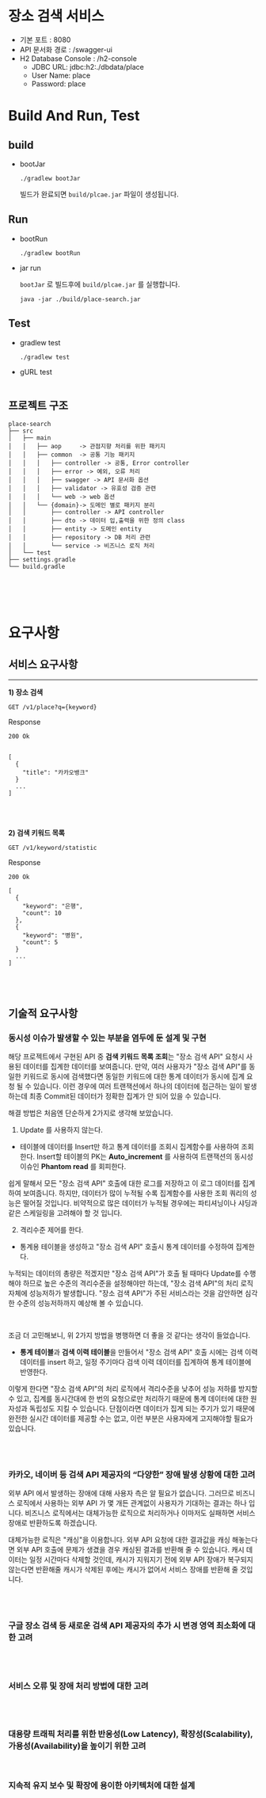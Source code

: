 # 장소 검색 서비스

- 기본 포트 : 8080
- API 문서화 경로 : /swagger-ui
- H2 Database Console : /h2-console
  - JDBC URL: jdbc:h2:./dbdata/place
  - User Name: place
  - Password: place


# Build And Run, Test

## build

- bootJar   
  ~~~
  ./gradlew bootJar
  ~~~
  빌드가 완료되면 `build/plcae.jar` 파일이 생성됩니다.

## Run   

- bootRun   
  ~~~
  ./gradlew bootRun
  ~~~
- jar run

  `bootJar` 로 빌드후에 `build/plcae.jar` 를 실행합니다.

  ~~~
  java -jar ./build/place-search.jar
  ~~~

## Test

- gradlew test
  ~~~
  ./gradlew test
  ~~~

- gURL test
  ~~~

  ~~~


## 프로젝트 구조
```
place-search
├── src         
│   ├── main
│   │   ├── aop     -> 관점지향 처리를 위한 패키지
│   │   ├── common  -> 공통 기능 패키지
│   │   │   ├── controller -> 공통, Error controller
│   │   │   ├── error -> 예외, 오류 처리
│   │   │   ├── swagger -> API 문서화 옵션
│   │   │   ├── validator -> 유효성 검증 관련
│   │   │   └── web -> web 옵션
│   │   └── {domain}-> 도메인 별로 패키지 분리
│   │       ├── controller -> API controller
│   │       ├── dto -> 데이터 입,출력을 위한 정의 class
│   │       ├── entity -> 도메인 entity
│   │       ├── repository -> DB 처리 관련 
│   │       └── service -> 비즈니스 로직 처리
│   └── test
├── settings.gradle
└── build.gradle
```

<br><br><br>

# 요구사항

## 서비스 요구사항

---


**1) 장소 검색**

`GET /v1/place?q={keyword}`

Response
```
200 Ok


[
  {
    "title": "카카오뱅크"
  }
  ...
]
```

<br><br>

**2) 검색 키워드 목록** 

`GET /v1/keyword/statistic`

Response
```
200 Ok

[
  {
    "keyword": "은행",
    "count": 10
  },
  {
    "keyword": "병원",
    "count": 5
  }
  ...
]
```

<br><br>


## 기술적 요구사항

### 동시성 이슈가 발생할 수 있는 부분을 염두에 둔 설계 및 구현

해당 프로젝트에서 구현된 API 중 **검색 키워드 목록 조회**는 "장소 검색 API" 요청시 사용된 데이터를 집계한 데이터를 보여줍니다. 
만약, 여러 사용자가 "장소 검색 API"를 동일한 키워드로 동시에 검색했다면 동일한 키워드에 대한 통계 데이터가 동시에 집계 요청 될 수 있습니다. 
이런 경우에 여러 트랜잭션에서 하나의 데이터에 접근하는 일이 발생하는데 최종 Commit된 데이터가 정확한 집계가 안 되어 있을 수 있습니다.

해결 방법은 처음엔 단순하게 2가지로 생각해 보았습니다.
1) Update 를 사용하지 않는다.   
- 테이블에 데이터를 Insert만 하고 통계 데이터를 조회시 집계함수를 사용하여 조회한다. Insert할 테이블의 PK는 **Auto_increment** 를 사용하여 트랜잭션의 동시성 이슈인 **Phantom read** 를 회피한다.

쉽게 말해서 모든 "장소 검색 API" 호출에 대한 로그를 저장하고 이 로그 데이터를 집계하여 보여줍니다. 하지만, 데이터가 많이 누적될 수록 집계함수를 사용한 조회 쿼리의 성능은 떨어질 것입니다. 비약적으로 많은 데이터가 누적될 경우에는 파티셔닝이나 샤딩과 같은 스케일링을 고려해야 할 것 입니다.

2) 격리수준 제어를 한다.   
- 통계용 테이블을 생성하고 "장소 검색 API" 호출시 통계 데이터를 수정하여 집계한다. 

누적되는 데이터의 총량은 적겠지만 "장소 검색 API"가 호출 될 때마다 Update를 수행해야 하므로 높은 수준의 격리수준을 설정해야만 하는데, "장소 검색 API"의 처리 로직 자체에 성능저하가 발생합니다. "장소 검색 API"가 주된 서비스라는 것을 감안하면 심각한 수준의 성능저하까지 예상해 볼 수 있습니다. 

<br>

조금 더 고민해보니, 위 2가지 방법을 병행하면 더 좋을 것 같다는 생각이 들었습니다.   
- **통계 테이블**과 **검색 이력 테이블**을 만들어서 "장소 검색 API" 호출 시에는 검색 이력 데이터를 insert 하고, 일정 주기마다 검색 이력 데이터를 집계하여 통계 테이블에 반영한다.

이렇게 한다면 "장소 검색 API"의 처리 로직에서 격리수준을 낮추어 성능 저하를 방지할 수 있고, 집계를 동시간대에 한 번의 요청으로만 처리하기 때문에 통계 데이터에 대한 원자성과 독립성도 지킬 수 있습니다.
단점이라면 데이터가 집계 되는 주기가 있기 때문에 완전한 실시간 데이터를 제공할 수는 없고, 이런 부분은 사용자에게 고지해야할 필요가 있습니다.

<br><br>

### 카카오, 네이버 등 검색 API 제공자의 “다양한” 장애 발생 상황에 대한 고려

외부 API 에서 발생하는 장애에 대해 사용자 측은 알 필요가 없습니다. 그러므로 비즈니스 로직에서 사용하는 외부 API 가 몇 개든 관계없이 사용자가 기대하는 결과는 하나 입니다.  비즈니스 로직에서는 대체가능한 로직으로 처리하거나 이마저도 실패하면 서비스 장애로 반환하도록 하겠습니다.

대체가능한 로직은 "캐싱"을 이용합니다. 외부 API 요청에 대한 결과값을 캐싱 해놓는다면 외부 API 호출에 문제가 생겼을 경우 캐싱된 결과를 반환해 줄 수 있습니다. 캐시 데이터는 일정 시간마다 삭제할 것인데, 캐시가 지워지기 전에 외부 API 장애가 복구되지 않는다면 반환해줄 캐시가 삭제된 후에는 캐시가 없어서 서비스 장애를 반환해 줄 것입니다.

<br><br>

### 구글 장소 검색 등 새로운 검색 API 제공자의 추가 시 변경 영역 최소화에 대한 고려

<br><br>

### 서비스 오류 및 장애 처리 방법에 대한 고려

<br><br>

### 대용량 트래픽 처리를 위한 반응성(Low Latency), 확장성(Scalability), 가용성(Availability)을 높이기 위한 고려

<br>

### 지속적 유지 보수 및 확장에 용이한 아키텍처에 대한 설계

<br>